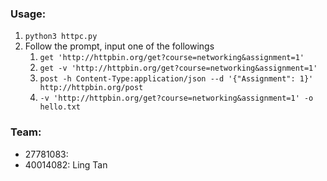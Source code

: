 ### Usage:

1. `python3 httpc.py`
2. Follow the prompt, input one of the followings
    1. `get 'http://httpbin.org/get?course=networking&assignment=1'`
    2. `get -v 'http://httpbin.org/get?course=networking&assignment=1'`
    3. `post -h Content-Type:application/json --d '{"Assignment": 1}' http://httpbin.org/post`
    4. `-v 'http://httpbin.org/get?course=networking&assignment=1' -o hello.txt`

### Team: 
* 27781083: 
* 40014082: Ling Tan